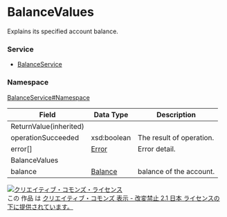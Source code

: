 # BalanceValues
Explains its specified account balance.
### Service
+ [BalanceService](../../services/BalanceService.md)

### Namespace
[BalanceService#Namespace](../../services/BalanceService.md#namespace)

| Field | Data Type | Description | 
|---|---|---|
| ReturnValue(inherited)|||
| operationSucceeded| xsd:boolean| The result of operation. |
| error[]| <a href="../Common/Error.md">Error</a>| Error detail. |
| BalanceValues|||
| balance| <a href="Balance.md">Balance</a>| balance of the account. |

<a rel="license" href="http://creativecommons.org/licenses/by-nd/2.1/jp/"><img alt="クリエイティブ・コモンズ・ライセンス" style="border-width:0" src="https://i.creativecommons.org/l/by-nd/2.1/jp/88x31.png" /></a><br />この 作品 は <a rel="license" href="http://creativecommons.org/licenses/by-nd/2.1/jp/">クリエイティブ・コモンズ 表示 - 改変禁止 2.1 日本 ライセンスの下に提供されています。</a>
